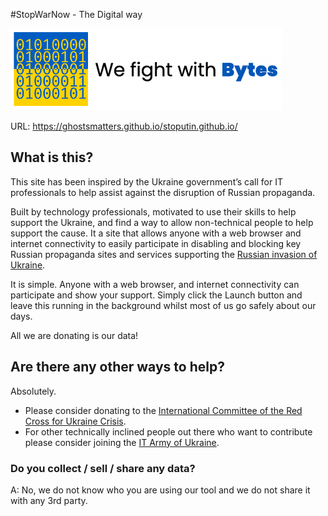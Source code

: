 #StopWarNow - The Digital way

<a href="https://ghostsmatters.github.io/stoputin.github.io/">
<img src="banner.png" width="435">
</a>

URL: https://ghostsmatters.github.io/stoputin.github.io/

## What is this?

This site has been inspired by the Ukraine government’s call for IT professionals to help assist against the disruption of Russian propaganda.

Built by technology professionals, motivated to use their skills to help support the Ukraine, and find a way to allow non-technical people to help support the cause. It a site that allows anyone with a web browser and internet connectivity to easily participate in disabling and blocking key Russian propaganda sites and services supporting the [Russian invasion of Ukraine](https://en.wikipedia.org/wiki/Russo-Ukrainian_War).

It is simple. Anyone with a web browser, and internet connectivity can participate and show your support. Simply click the Launch button and leave this running in the background whilst most of us go safely about our days.

All we are donating is our data!

## Are there any other ways to help?

Absolutely.
- Please consider donating to the [International Committee of the Red Cross for Ukraine Crisis](https://www.icrc.org/en/donate/ukraine). 
- For other technically inclined people out there who want to contribute please consider joining the [IT Army of Ukraine](https://t.me/itarmyofukraine2022).

### Do you collect / sell / share any data?
A: No, we do not know who you are using our tool and we do not share it with any 3rd party.